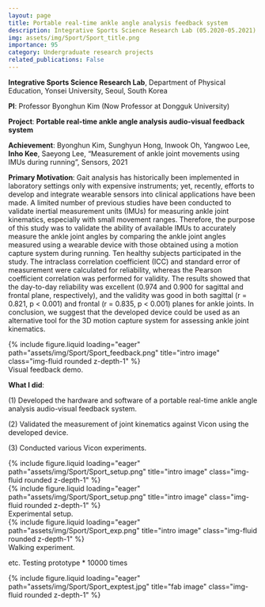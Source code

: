 ```yaml
---
layout: page
title: Portable real-time ankle angle analysis feedback system
description: Integrative Sports Science Research Lab (05.2020-05.2021)
img: assets/img/Sport/Sport_title.png
importance: 95
category: Undergraduate research projects
related_publications: False
---
```


**Integrative Sports Science Research Lab**, Department of Physical Education, Yonsei University, Seoul, South Korea

**PI**: Professor Byonghun Kim (Now Professor at Dongguk University)

**Project**: **Portable real-time ankle angle analysis audio-visual feedback system**

**Achievement**: Byonghun Kim, Sunghyun Hong, Inwook Oh, Yangwoo Lee, **Inho Kee**, Saeyong Lee, “Measurement of ankle joint movements using IMUs during running”, Sensors, 2021

**Primary Motivation**: Gait analysis has historically been implemented in laboratory settings only with expensive instruments; yet, recently, efforts to develop and integrate wearable sensors into clinical applications have been made. A limited number of previous studies have been conducted to validate inertial measurement units (IMUs) for measuring ankle joint kinematics, especially with small movement ranges. Therefore, the purpose of this study was to validate the ability of available IMUs to accurately measure the ankle joint angles by comparing the ankle joint angles measured using a wearable device with those obtained using a motion capture system during running. Ten healthy subjects participated in the study. The intraclass correlation coefficient (ICC) and standard error of measurement were calculated for reliability, whereas the Pearson coefficient correlation was performed for validity. The results showed that the day-to-day reliability was excellent (0.974 and 0.900 for sagittal and frontal plane, respectively), and the validity was good in both sagittal (r = 0.821, p < 0.001) and frontal (r = 0.835, p < 0.001) planes for ankle joints. In conclusion, we suggest that the developed device could be used as an alternative tool for the 3D motion capture system for assessing ankle joint kinematics.

<div class="row">
    <div class="col-sm mt-3 mt-md-0">
        {% include figure.liquid loading="eager" path="assets/img/Sport/Sport_feedback.png" title="intro image" class="img-fluid rounded z-depth-1" %}
    </div>
</div>
<div class="caption">
    Visual feedback demo.
</div>

**What I did**: 

(1) Developed the hardware and software of a portable real-time ankle angle analysis audio-visual feedback system.

(2) Validated the measurement of joint kinematics against Vicon using the developed device.

(3) Conducted various Vicon experiments.


<div class="row">
    <div class="col-sm mt-3 mt-md-0">
        {% include figure.liquid loading="eager" path="assets/img/Sport/Sport_setup.png" title="intro image" class="img-fluid rounded z-depth-1" %}
    </div>
</div>
<div class="row">
    <div class="col-sm mt-3 mt-md-0">
        {% include figure.liquid loading="eager" path="assets/img/Sport/Sport_setup.png" title="intro image" class="img-fluid rounded z-depth-1" %}
    </div>
</div>
<div class="caption">
    Experimental setup.
</div>

<div class="row">
    <div class="col-sm mt-3 mt-md-0">
        {% include figure.liquid loading="eager" path="assets/img/Sport/Sport_exp.png" title="intro image" class="img-fluid rounded z-depth-1" %}
    </div>
</div>
<div class="caption">
    Walking experiment.
</div>


etc. Testing prototype * 10000 times
<div class="row">
    <div class="col-sm mt-3 mt-md-0">
        {% include figure.liquid loading="eager" path="assets/img/Sport/Sport_exptest.jpg" title="fab image" class="img-fluid rounded z-depth-1" %}
    </div>
</div>
